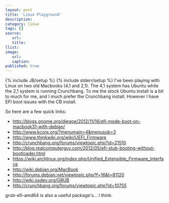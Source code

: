 ```yaml
---
layout: post
title: 'Linux Playground'
description:
category: linux
tags: []
source:
   url:
   title:
llist:
image:
   url:
   caption:
published: true
---
```


{% include JB/setup %}
{% include stderr/setup %}
I've been playing with Linux on two old Macbooks (4,1 and 2,1). The 4,1 system has Ubuntu while the 2,1 system is running Crunchbang. To me the stock Ubuntu install is a bit to much for me, and I much prefer the Crunchbang install. However I have EFI boot issues with the CB install.

So here are a few quick links:

* <http://blogs.gnome.org/diegoe/2012/11/16/efi-mode-boot-on-macbook31-with-debian/>
* <http://www.kcore.org/?menumain=4&menusub=3>
* <http://www.thinkwiki.org/wiki/UEFI_Firmware>
* <http://crunchbang.org/forums/viewtopic.php?id=21510>
* <http://blog.realcomputerguy.com/2012/05/efi-stub-booting-without-bootloader.html>
* <https://wiki.archlinux.org/index.php/Unified_Extensible_Firmware_Interface>
* <http://wiki.debian.org/MacBook>
* <http://forums.debian.net/viewtopic.php?f=16&t=81120>
* <http://wiki.osdev.org/GRUB>
* <http://crunchbang.org/forums/viewtopic.php?id=10755>

grub-efi-amd64 is also a useful package's... I think.